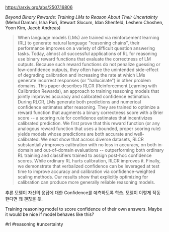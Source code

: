https://arxiv.org/abs/2507.16806

*Beyond Binary Rewards: Training LMs to Reason About Their Uncertainty* (Mehul Damani, Isha Puri, Stewart Slocum, Idan Shenfeld, Leshem Choshen, Yoon Kim, Jacob Andreas)

> When language models (LMs) are trained via reinforcement learning (RL) to generate natural language "reasoning chains", their performance improves on a variety of difficult question answering tasks. Today, almost all successful applications of RL for reasoning use binary reward functions that evaluate the correctness of LM outputs. Because such reward functions do not penalize guessing or low-confidence outputs, they often have the unintended side-effect of degrading calibration and increasing the rate at which LMs generate incorrect responses (or "hallucinate") in other problem domains. This paper describes RLCR (Reinforcement Learning with Calibration Rewards), an approach to training reasoning models that jointly improves accuracy and calibrated confidence estimation. During RLCR, LMs generate both predictions and numerical confidence estimates after reasoning. They are trained to optimize a reward function that augments a binary correctness score with a Brier score -- a scoring rule for confidence estimates that incentivizes calibrated prediction. We first prove that this reward function (or any analogous reward function that uses a bounded, proper scoring rule) yields models whose predictions are both accurate and well-calibrated. We next show that across diverse datasets, RLCR substantially improves calibration with no loss in accuracy, on both in-domain and out-of-domain evaluations -- outperforming both ordinary RL training and classifiers trained to assign post-hoc confidence scores. While ordinary RL hurts calibration, RLCR improves it. Finally, we demonstrate that verbalized confidence can be leveraged at test time to improve accuracy and calibration via confidence-weighted scaling methods. Our results show that explicitly optimizing for calibration can produce more generally reliable reasoning models.

추론 모델이 자신의 응답에 대한 Confidence를 예측하도록 학습. 모델이 이렇게 작동한다면 꽤 괜찮을 듯.

<english>
Training reasoning model to score confidence of their own answers. Maybe it would be nice if model behaves like this?
</english>

#rl #reasoning #uncertainty 